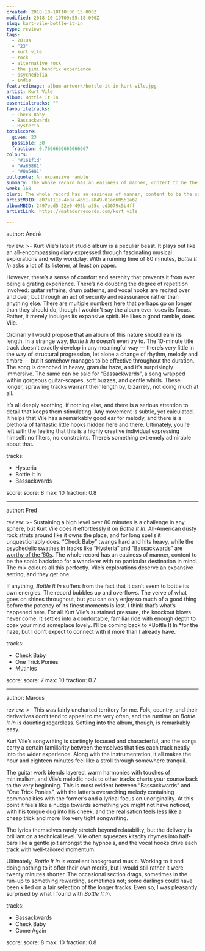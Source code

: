```yaml
---
created: 2018-10-18T10:00:15.000Z
modified: 2018-10-19T09:55:18.000Z
slug: kurt-vile-bottle-it-in
type: reviews
tags:
  - 2010s
  - "23"
  - kurt vile
  - rock
  - alternative rock
  - the jimi hendrix experience
  - psychedelia
  - indie
featuredimage: album-artwork/bottle-it-in-kurt-vile.jpg
artist: Kurt Vile
album: Bottle It In
essentialtracks: ""
favouritetracks:
  - Check Baby
  - Bassackwards
  - Hysteria
totalscore:
  given: 23
  possible: 30
  fraction: 0.7666666666666667
colours:
  - "#161f1d"
  - "#a85881"
  - "#8a5481"
pullquote: An expansive ramble
summary: The whole record has an easiness of manner, content to be the sonic backdrop for a wanderer with no particular destination in mind. The mix colours all this perfectly. Vile's explorations deserve an expansive setting, and they get one.
week: 168
blurb: The whole record has an easiness of manner, content to be the sonic backdrop for a wanderer with no particular destination in mind.
artistMBID: e07a111e-4e8a-4651-a849-01ac60551ab2
albumMBID: 2497ecd5-22e0-495b-a35c-cd3079c5b4ff
artistLink: https://matadorrecords.com/kurt_vile

---
```


author: André

review: >-
  Kurt Vile’s latest studio album is a peculiar beast. It plays out like an all-encompassing diary expressed through fascinating musical explorations and witty wordplay. With a running time of 80 minutes, *Bottle It In* asks a lot of its listener, at least on paper. 
  
  However, there’s a sense of comfort and serenity that prevents it from ever being a grating experience. There’s no doubting the degree of repetition involved: guitar refrains, drum patterns, and vocal hooks are recited over and over, but through an act of security and reassurance rather than anything else. There are multiple numbers here that perhaps go on longer than they should do, though I wouldn’t say the album ever loses its focus. Rather, it merely indulges its expansive spirit. He likes a good ramble, does Vile.

  Ordinarily I would propose that an album of this nature should earn its length. In a strange way, *Bottle It In* doesn’t even try to. The 10-minute title track doesn’t exactly develop in any meaningful way — there’s very little in the way of structural progression, let alone a change of rhythm, melody and timbre — but it somehow manages to be effective throughout the duration. The song is drenched in heavy, granular haze, and it’s surprisingly immersive. The same can be said for “Bassackwards”, a song wrapped within gorgeous guitar-scapes, soft buzzes, and gentle whirls. These longer, sprawling tracks warrant their length by, bizarrely, not doing much at all. 
  
  It’s all deeply soothing, if nothing else, and there is a serious attention to detail that keeps them stimulating. Any movement is subtle, yet calculated. It helps that Vile has a remarkably good ear for melody, and there is a plethora of fantastic little hooks hidden here and there. Ultimately, you’re left with the feeling that this is a highly creative individual expressing himself: no filters, no constraints. There’s something extremely admirable about that.

tracks:
  - Hysteria
  - ­­Bottle It In
  - ­­Bassackwards

score:
  score: 8
  max: 10
  fraction: 0.8

---
author: Fred

review: >-
  Sustaining a high level over 80 minutes is a challenge in any sphere, but Kurt Vile does it effortlessly it on *Bottle It In*. All-American dusty rock struts around like it owns the place, and for long spells it unquestionably does. “Check Baby” twangs hard and hits heavy, while the psychedelic swathes in tracks like “Hysteria” and “Bassackwards” are [worthy of the ’60s](/reviews/the-jimi-hendrix-experience-electric-ladyland/). The whole record has an easiness of manner, content to be the sonic backdrop for a wanderer with no particular destination in mind. The mix colours all this perfectly. Vile’s explorations deserve an expansive setting, and they get one.

  If anything, *Bottle It In* suffers from the fact that it can’t seem to bottle its own energies. The record bubbles up and overflows. The verve of what goes on shines throughout, but you can only enjoy so much of a good thing before the potency of its finest moments is lost. I think that’s what’s happened here. For all Kurt Vile’s sustained pressure, the knockout blows never come. It settles into a comfortable, familiar ride with enough depth to coax your mind someplace lovely. I’ll be coming back to *Bottle It In *for the haze, but I don’t expect to connect with it more than I already have.

tracks:
  - Check Baby
  - ­­One Trick Ponies
  - ­­Mutinies

score:
  score: 7
  max: 10
  fraction: 0.7

---
author: Marcus

review: >-
  This was fairly uncharted territory for me. Folk, country, and their derivatives don’t tend to appeal to me very often, and the runtime on *Bottle It In* is daunting regardless. Settling into the album, though, is remarkably easy.

  Kurt Vile’s songwriting is startingly focused and characterful, and the songs carry a certain familiarity between themselves that ties each track neatly into the wider experience. Along with the instrumentation, it all makes the hour and eighteen minutes feel like a stroll through somewhere tranquil.

  The guitar work blends layered, warm harmonies with touches of minimalism, and Vile’s melodic nods to other tracks charts your course back to the very beginning. This is most evident between “Bassackwards” and “One Trick Ponies”, with the latter’s overarching melody containing commonalities with the former’s and a lyrical focus on unoriginality. At this point it feels like a nudge towards something you might not have noticed, with his tongue dug into his cheek, and the realisation feels less like a cheap trick and more like very tight songwriting.

  The lyrics themselves rarely stretch beyond relatability, but the delivery is brilliant on a technical level. Vile often squeezes kitschy rhymes into half-bars like a gentle jolt amongst the hypnosis, and the vocal hooks drive each track with well-tailored momentum.

  Ultimately, *Bottle It In* is excellent background music. Working to it and doing nothing to it offer their own merits, but I would still rather it were twenty minutes shorter. The occasional section drags, sometimes in the run-up to something rewarding, sometimes not; some darlings could have been killed on a fair selection of the longer tracks. Even so, I was pleasantly surprised by what I found with *Bottle It In*.

tracks:
  - Bassackwards
  - ­­Check Baby
  - ­­Come Again

score:
  score: 8
  max: 10
  fraction: 0.8
